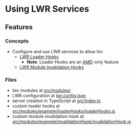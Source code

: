 # Using LWR Services

## Features

### Concepts

- Configure and use LWR services to allow for:
    - [LWR Loader Hooks](https://rfcs.lwc.dev/rfcs/lws/0000-lwr-loader-hooks)
        - **Note**: Loader Hooks are an [AMD](https://github.com/amdjs/amdjs-api/wiki/AMD)-only feature
    - [LWR Module Invalidation Hooks](https://rfcs.lwc.dev/rfcs/lws/0000-lwr-module-invalidation-hooks)

### Files

- lwc modules at [src/modules/](./src/modules)
- LWR configuration at [lwr.config.json](./lwr.config.json)
- server creation in TypeScript at [src/index.ts](./src/index.ts)
- custom loader hooks at [src/modules/example/loaderHooks/loaderHooks.js](./src/modules/example/loaderHooks/loaderHooks.js)
- custom module invalidation hook at [src/modules/example/invalidationHook/invalidationHook.js](./src/modules/example/invalidationHook/invalidationHook.js)